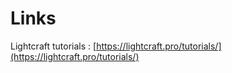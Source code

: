 # Links

Lightcraft tutorials : [https://lightcraft.pro/tutorials/](https://lightcraft.pro/tutorials/)
